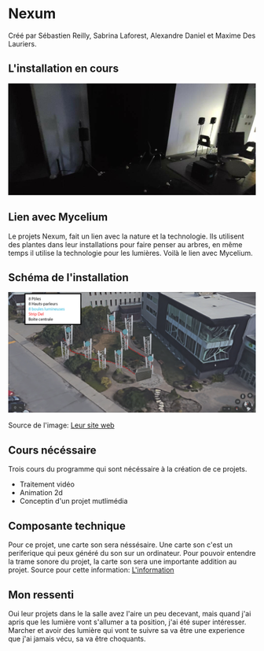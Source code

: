 # Nexum
Créé par Sébastien Reilly, Sabrina Laforest, Alexandre Daniel et Maxime Des Lauriers.

## L'installation en cours
![Photo de l'instalation en cours](medias/oeuvre_nexum.jpg)

## Lien avec Mycelium
Le projets Nexum, fait un lien avec la nature et la technologie. Ils utilisent des plantes dans leur installations pour faire penser au arbres, en même temps il utilise la technologie pour les lumières. Voilà le lien avec Mycelium.
## Schéma de l'installation
![Photo de l'instalation en cours](medias/shema_installation.png)

Source de l'image: [Leur site web](https://tim-montmorency.com/2023/projets/Nexum/docs/web/preproduction.html)

## Cours nécéssaire
Trois cours du programme qui sont nécéssaire à la création de ce projets.
* Traitement vidéo
* Animation 2d
* Conceptin d'un projet mutlimédia
## Composante technique
Pour ce projet, une carte son sera néssésaire. Une carte son c'est un periferique qui peux généré du son sur un ordinateur. Pour pouvoir entendre la trame sonore du projet, la carte son sera une importante addition au projet.
Source pour cette information: [L'information](https://www.futura-sciences.com/tech/definitions/informatique-carte-son-18393/)

## Mon ressenti 
Oui leur projets dans le la salle avez l'aire un peu decevant, mais quand j'ai apris que les lumière vont s'allumer a ta position, j'ai été super intéresser. Marcher et avoir des lumière qui vont te suivre sa va être une experience que j'ai jamais vécu, sa va être choquants.



